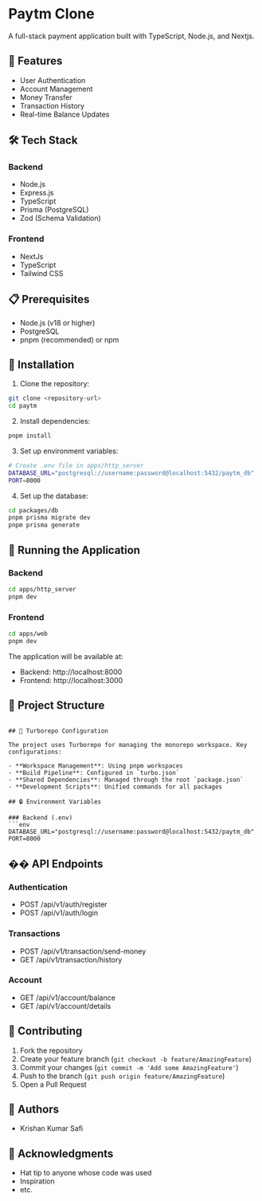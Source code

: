 # Paytm Clone

A full-stack payment application built with TypeScript, Node.js, and Nextjs.

## 🚀 Features

- User Authentication
- Account Management
- Money Transfer
- Transaction History
- Real-time Balance Updates

## 🛠️ Tech Stack

### Backend
- Node.js
- Express.js
- TypeScript
- Prisma (PostgreSQL)
- Zod (Schema Validation)

### Frontend
- NextJs
- TypeScript
- Tailwind CSS

## 📋 Prerequisites

- Node.js (v18 or higher)
- PostgreSQL
- pnpm (recommended) or npm

## 🔧 Installation

1. Clone the repository:
```bash
git clone <repository-url>
cd paytm
```

2. Install dependencies:
```bash
pnpm install
```

3. Set up environment variables:
```bash
# Create .env file in apps/http_server
DATABASE_URL="postgresql://username:password@localhost:5432/paytm_db"
PORT=8000
```

4. Set up the database:
```bash
cd packages/db
pnpm prisma migrate dev
pnpm prisma generate
```

## 🚀 Running the Application

### Backend
```bash
cd apps/http_server
pnpm dev
```

### Frontend
```bash
cd apps/web
pnpm dev
```

The application will be available at:
- Backend: http://localhost:8000
- Frontend: http://localhost:3000

## 📁 Project Structure

```

## 🔧 Turborepo Configuration

The project uses Turborepo for managing the monorepo workspace. Key configurations:

- **Workspace Management**: Using pnpm workspaces
- **Build Pipeline**: Configured in `turbo.json`
- **Shared Dependencies**: Managed through the root `package.json`
- **Development Scripts**: Unified commands for all packages

## 🔒 Environment Variables

### Backend (.env)
```env
DATABASE_URL="postgresql://username:password@localhost:5432/paytm_db"
PORT=8000
```

## �� API Endpoints

### Authentication
- POST /api/v1/auth/register
- POST /api/v1/auth/login

### Transactions
- POST /api/v1/transaction/send-money
- GET /api/v1/transaction/history

### Account
- GET /api/v1/account/balance
- GET /api/v1/account/details

## 🤝 Contributing

1. Fork the repository
2. Create your feature branch (`git checkout -b feature/AmazingFeature`)
3. Commit your changes (`git commit -m 'Add some AmazingFeature'`)
4. Push to the branch (`git push origin feature/AmazingFeature`)
5. Open a Pull Request


## 👥 Authors

- Krishan Kumar Safi 

## 🙏 Acknowledgments

- Hat tip to anyone whose code was used
- Inspiration
- etc.